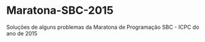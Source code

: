 # Maratona-SBC-2015
Soluções de alguns problemas da Maratona de Programação SBC - ICPC do ano de 2015
